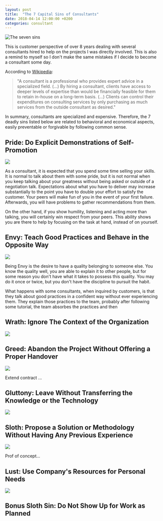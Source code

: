 ```yaml
---
layout: post
title:  "The 7 Capital Sins of Consultants"
date: 2018-04-14 12:00:00 +0200
categories: consultant
---
```


![The seven sins](/images/posts/seven-sins.jpg)

This is customer perspective of over 8 years dealing with several consultants hired to help on the projects I was directly involved. This is also a remind to myself so I don't make the same mistakes if I decide to become a consultant some day.

<!-- more -->

According to [Wikipedia][wikipedia-consultant]:

> "A consultant is a professional who provides expert advice in a specialized field. (...) By hiring a consultant, clients have access to deeper levels of expertise than would be financially feasible for them to retain in-house on a long-term basis. (...) Clients can control their expenditures on consulting services by only purchasing as much services from the outside consultant as desired."

In summary, consultants are specialized and expensive. Therefore, the 7 deadly sins listed below are related to behavioral and economical aspects, easily preventable or forgivable by following common sense.

## Pride: Do Explicit Demonstrations of Self-Promotion

<img class="img-left" src="/images/posts/seven-sins-pride.jpg">

As a consultant, it is expected that you spend some time selling your skills. It is normal to talk about them with some pride, but it is not normal when you keep talking about your greatness without being asked or outside of a negotiation talk. Expectations about what you have to deliver may increase substantially to the point you have to double your effort to satisfy the customer. Your peers will make fun of you in the event of your first failure. Afterwards, you will have problems to gather recommendations from them.

On the other hand, if you show humility, listening and acting more than talking, you will certainly win respect from your peers. This ability shows you are there to help by focusing on the task at hand, instead of on yourself.

## Envy: Teach Good Practices and Behave in the Opposite Way

<img class="img-left" src="/images/posts/seven-sins-envy.jpg">

Being Envy is the desire to have a quality belonging to someone else. You know the quality well, you are able to explain it to other people, but for some reason you don't have what it takes to possess this quality. You may do it once or twice, but you don't have the discipline to pursuit the habit.

What happens with some consultants, when inquired by customers, is that they talk about good practices in a confident way without ever experiencing them. They explain those practices to the team, probably after following some tutorial, the team absorbes the practices and then

## Wrath: Ignore The Context of the Organization

<img class="img-left" src="/images/posts/seven-sins-wrath.jpg">

## Greed: Abandon the Project Without Offering a Proper Handover

<img class="img-left" src="/images/posts/seven-sins-greed.jpg">

Extend contract ...

## Gluttony: Leave Without Transferring the Knowledge or the Technology

<img class="img-left" src="/images/posts/seven-sins-gluttony.jpg">

## Sloth: Propose a Solution or Methodology Without Having Any Previous Experience

<img class="img-left" src="/images/posts/seven-sins-sloth.jpg">

Prof of concept...

## Lust: Use Company's Resources for Personal Needs

<img class="img-left" src="/images/posts/seven-sins-lust.jpg">

[wikipedia-consultant]: https://en.wikipedia.org/wiki/Consultant

## Bonus Sloth Sin: Do Not Show Up for Work as Planned
